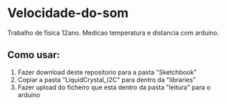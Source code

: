 # Velocidade-do-som
Trabalho de fisica 12ano. Medicao temperatura e distancia com arduino.

## Como usar:
1. Fazer download deste repositorio para a pasta "Sketchbook"
2. Copiar a pasta "LiquidCrystal_I2C" para dentro da "libraries"
3. Fazer upload do ficheiro que esta dentro da pasta "leitura" para o arduino
